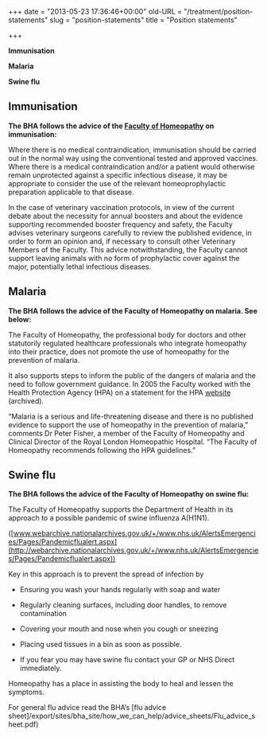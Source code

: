 +++
date = "2013-05-23 17:36:46+00:00"
old-URL = "/treatment/position-statements"
slug = "position-statements"
title = "Position statements"

+++

**Immunisation**

**Malaria**

**Swine flu**

## Immunisation

**The BHA follows the advice of the [Faculty of Homeopathy](http://facultyofhomeopathy.org/immunisation/) on immunisation:**

Where there is no medical contraindication, immunisation should be carried out in the normal way using the conventional tested and approved vaccines. Where there is a medical contraindication and/or a patient would otherwise remain unprotected against a specific infectious disease, it may be appropriate to consider the use of the relevant homeoprophylactic preparation applicable to that disease.

In the case of veterinary vaccination protocols, in view of the current debate about the necessity for annual boosters and about the evidence supporting recommended booster frequency and safety, the Faculty advises veterinary surgeons carefully to review the published evidence, in order to form an opinion and, if necessary to consult other Veterinary Members of the Faculty. This advice notwithstanding, the Faculty cannot support leaving animals with no form of prophylactic cover against the major, potentially lethal infectious diseases.

## Malaria

**The BHA follows the advice of the Faculty of Homeopathy on malaria. See below:**

The Faculty of Homeopathy, the professional body for doctors and other statutorily regulated healthcare professionals who integrate homeopathy into their practice, does not promote the use of homeopathy for the prevention of malaria.

It also supports steps to inform the public of the dangers of malaria and the need to follow government guidance. In 2005 the Faculty worked with the Health Protection Agency (HPA) on a statement for the HPA [website](http://webarchive.nationalarchives.gov.uk/20140714084352/http://www.hpa.org.uk/infections/topics_az/malaria/homeopathic_statement_260705.htm) (archived).

“Malaria is a serious and life-threatening disease and there is no published evidence to support the use of homeopathy in the prevention of malaria,” comments Dr Peter Fisher, a member of the Faculty of Homeopathy and Clinical Director of the Royal London Homeopathic Hospital. “The Faculty of Homeopathy recommends following the HPA guidelines.”

## Swine flu

**The BHA follows the advice of the Faculty of Homeopathy on swine flu:**

The Faculty of Homeopathy supports the Department of Health in its approach to a possible pandemic of swine influenza A(H1N1).

([www.webarchive.nationalarchives.gov.uk/+/www.nhs.uk/AlertsEmergencies/Pages/Pandemicflualert.aspx](http://webarchive.nationalarchives.gov.uk/+/www.nhs.uk/AlertsEmergencies/Pages/Pandemicflualert.aspx))

Key in this approach is to prevent the spread of infection by

  * Ensuring you wash your hands regularly with soap and water

  * Regularly cleaning surfaces, including door handles, to remove contamination

  * Covering your mouth and nose when you cough or sneezing

  * Placing used tissues in a bin as soon as possible.

  * If you fear you may have swine flu contact your GP or NHS Direct immediately.

Homeopathy has a place in assisting the body to heal and lessen the symptoms.

For general flu advice read the BHA’s [flu advice sheet]/export/sites/bha_site/how_we_can_help/advice_sheets/Flu_advice_sheet.pdf)

